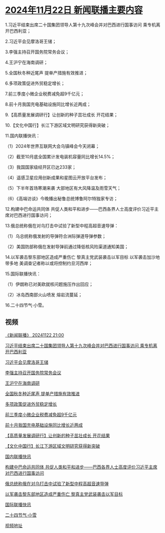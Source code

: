 # [2024年11月22日 新闻联播主要内容](https://tv.cctv.com/lm/xwlb/day/20241122.shtml)

1.习近平结束出席二十国集团领导人第十九次峰会并对巴西进行国事访问 乘专机离开巴西利亚；

2.习近平会见摩洛哥王储；

3.李强主持召开国务院常务会议；

4.王沪宁在海南调研；

5.全国秋冬种近尾声 提单产措施有效推进；

6.多项政策促进外贸稳定增长；

7.前三季度小微企业税费减免超9千亿元；

8.前十月我国充电基础设施同比增长近两成；

9.【高质量发展调研行】让创新的种子茁壮成长 开花结果；

10.【文化中国行】长江下游区域文明研究获得新突破；

11.国内联播快讯：

（1）2024年世界互联网大会乌镇峰会今天闭幕；

（2）截至10月底全国累计发电装机容量同比增长14.5%；

（3）我国国家级经开区已达233家；

（4）遥感卫星应用创新成果和星图云开放平台发布；

（5）下半年首场寒潮来袭 大部地区有大风降温及雨雪天气；

（6）《高端访谈》今晚播出秘鲁总统博鲁阿尔特独家专访；

12.构建中巴命运共同体 共促人类和平和进步——巴西各界人士高度评价习近平主席对巴西进行国事访问；

13.俄总统称俄在对乌打击中试验了新型中程高超音速导弹：

（1）乌总统称俄发射的导弹符合洲际弹道导弹参数；

（2）美国防部称俄在发射导弹前通过降低核风险渠道通知美国；

14.以军袭击黎东部地区造成严重伤亡 黎真主党武装袭击以军目标 以军袭击加沙地带多地 美调查记者称以或将控制约旦河西岸；

15.国际联播快讯：

（1）伊朗称已对美欧就核问题施压作出回应；

（2）冰岛西南部火山喷发 熔岩流蔓延；

16.二十四节气·小雪。

## 视频

[《新闻联播》 20241122 21:00](https://tv.cctv.com/2024/11/22/VIDEaJoVT4plpQNpPZkKBrar241122.shtml)

[习近平结束出席二十国集团领导人第十九次峰会并对巴西进行国事访问 乘专机离开巴西利亚](https://tv.cctv.com/2024/11/22/VIDEVmINKFli1kq3PThQ0UFb241122.shtml)

[习近平会见摩洛哥王储](https://tv.cctv.com/2024/11/22/VIDEejRDZebJ23c6clUZFs6T241122.shtml)

[李强主持召开国务院常务会议](https://tv.cctv.com/2024/11/22/VIDE2p0nucztZmWDxMznhoSO241122.shtml)

[王沪宁在海南调研](https://tv.cctv.com/2024/11/22/VIDEVnbt3tcXS45n08RAPKnN241122.shtml)

[全国秋冬种近尾声 提单产措施有效推进](https://tv.cctv.com/2024/11/22/VIDE5malsgKwdmhelucML59a241122.shtml)

[多项政策促进外贸稳定增长](https://tv.cctv.com/2024/11/22/VIDE6stCCXGRewgj2XvMIqiW241122.shtml)

[前三季度小微企业税费减免超9千亿元](https://tv.cctv.com/2024/11/22/VIDEEvyBKz8wq7PGQxJgs62i241122.shtml)

[前十月我国充电基础设施同比增长近两成](https://tv.cctv.com/2024/11/22/VIDEkFljnQjvAbQYmQwlIw23241122.shtml)

[【高质量发展调研行】让创新的种子茁壮成长 开花结果](https://tv.cctv.com/2024/11/22/VIDEbDSm5ZwbapiBYT7qNj2O241122.shtml)

[【文化中国行】长江下游区域文明研究获得新突破](https://tv.cctv.com/2024/11/22/VIDEKbYbJPj8rsLFgNOW73JG241122.shtml)

[国内联播快讯](https://tv.cctv.com/2024/11/22/VIDEhQlVI6O4qyxyX2GmB0s5241122.shtml)

[构建中巴命运共同体 共促人类和平和进步——巴西各界人士高度评价习近平主席对巴西进行国事访问](https://tv.cctv.com/2024/11/22/VIDEYlys6cn4L6LBk6QjwawL241122.shtml)

[俄总统称俄在对乌打击中试验了新型中程高超音速导弹](https://tv.cctv.com/2024/11/22/VIDEsD4aewPmOmXqiRmoRm5l241122.shtml)

[以军袭击黎东部地区造成严重伤亡 黎真主党武装袭击以军目标](https://tv.cctv.com/2024/11/22/VIDEB5jBfUH9knnD1CpOQQJC241122.shtml)

[国际联播快讯](https://tv.cctv.com/2024/11/22/VIDEJGn226CnGk0hXw864LOD241122.shtml)

[二十四节气·小雪](https://tv.cctv.com/2024/11/22/VIDEEPlkWFNxB8ZNCkACXgqV241122.shtml)

[视频地址](https://tv.cctv.com/lm/xwlb/day/20241122.shtml) 

